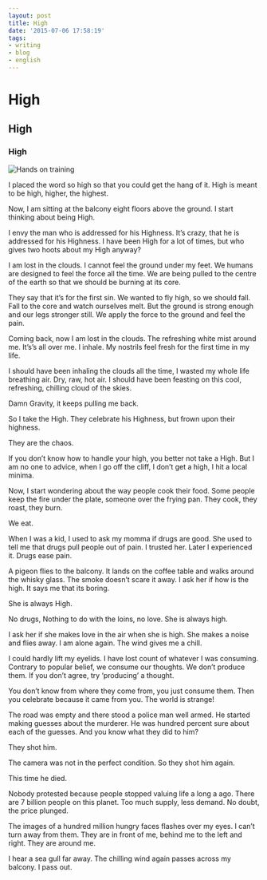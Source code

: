 ```yaml
---
layout: post
title: High
date: '2015-07-06 17:58:19'
tags:
- writing
- blog
- english
---
```


<h1>High</h1>
<h2>High</h2>
<h3>High</h3>

![Hands on training](https://d262ilb51hltx0.cloudfront.net/max/1024/1*Qzpunic7GahxQNifj7A2_A.jpeg)

I placed the word so high so that you could get the hang of it. High is meant to be high, higher, the highest.

Now, I am sitting at the balcony eight floors above the ground. I start thinking about being High.

I envy the man who is addressed for his Highness. It’s crazy, that he is addressed for his Highness. I have been High for a lot of times, but who gives two hoots about my High anyway?

I am lost in the clouds. I cannot feel the ground under my feet. We humans are designed to feel the force all the time. We are being pulled to the centre of the earth so that we should be burning at its core.

They say that it’s for the first sin. We wanted to fly high, so we should fall. Fall to the core and watch ourselves melt. But the ground is strong enough and our legs stronger still. We apply the force to the ground and feel the pain.

Coming back, now I am lost in the clouds. The refreshing white mist around me. It’s’s all over me. I inhale. My nostrils feel fresh for the first time in my life.

I should have been inhaling the clouds all the time, I wasted my whole life breathing air. Dry, raw, hot air. I should have been feasting on this cool, refreshing, chilling cloud of the skies.

Damn Gravity, it keeps pulling me back.

So I take the High. They celebrate his Highness, but frown upon their highness.

They are the chaos.

If you don’t know how to handle your high, you better not take a High. But I am no one to advice, when I go off the cliff, I don’t get a high, I hit a local minima.

Now, I start wondering about the way people cook their food. Some people keep the fire under the plate, someone over the frying pan. They cook, they roast, they burn.

We eat.

When I was a kid, I used to ask my momma if drugs are good. She used to tell me that drugs pull people out of pain. I trusted her. Later I experienced it. Drugs ease pain.

A pigeon flies to the balcony. It lands on the coffee table and walks around the whisky glass. The smoke doesn’t scare it away. I ask her if how is the high. It says me that its boring.

She is always High.

No drugs, Nothing to do with the loins, no love. She is always high.

I ask her if she makes love in the air when she is high. She makes a noise and flies away. I am alone again. The wind gives me a chill.

I could hardly lift my eyelids. I have lost count of whatever I was consuming. Contrary to popular belief, we consume our thoughts. We don’t produce them. If you don’t agree, try ‘producing’ a thought.

You don’t know from where they come from, you just consume them. Then you celebrate because it came from you. The world is strange!

The road was empty and there stood a police man well armed. He started making guesses about the murderer. He was hundred percent sure about each of the guesses. And you know what they did to him?

They shot him.

The camera was not in the perfect condition. So they shot him again.

This time he died.

Nobody protested because people stopped valuing life a long a ago. There are 7 billion people on this planet. Too much supply, less demand. No doubt, the price plunged.

The images of a hundred million hungry faces flashes over my eyes. I can’t turn away from them. They are in front of me, behind me to the left and right. They are around me.

I hear a sea gull far away. The chilling wind again passes across my balcony. I pass out.